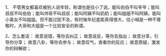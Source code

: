 1、 不管男女都喜欢被别人说年轻，称谓也是往小了说。能叫伯伯不叫爷爷；能叫叔叔不叫伯伯；能叫帅哥不叫叔叔；能叫阿姨不叫奶奶；能叫姐姐不叫阿姨，能叫小美女不叫姐姐。但不能过犹不及，有时候年纪差距真得很大，往小喊是一种不尊敬时，大哥和大姐是一个比较安全的称谓。

2、怎么套话：
故意说错，等你去纠正；
故意说反，等你去指出；
故意分享，引导你分享；
故意八卦，等你去参与；
故意叹气，查看你的反应；
故意质疑，激发你的辩解欲；
